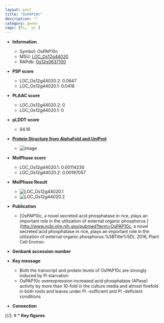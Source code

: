 ```yaml
---
layout: post
title: "OsPAP10c"
description: ""
category: genes
tags: [Pi,  pi ]
---
```


* **Information**  
    + Symbol: OsPAP10c  
    + MSU: [LOC_Os12g44020](http://rice.plantbiology.msu.edu/cgi-bin/ORF_infopage.cgi?orf=LOC_Os12g44020)  
    + RAPdb: [Os12g0637100](http://rapdb.dna.affrc.go.jp/viewer/gbrowse_details/irgsp1?name=Os12g0637100)  

* **PSP score**  
    + LOC_Os12g44020.2: 0.0847 
    + LOC_Os12g44020.1: 0.0418 

* **PLAAC score**  
    + LOC_Os12g44020.2: 0 
    + LOC_Os12g44020.1: 0 

* **pLDDT score**
    + 94.16

* **[Protein Structure from AlphaFold and UniProt](https://www.uniprot.org/uniprotkb/Q2QLL9/entry#structure)**
    + ![image](https://ricepsp.github.io/images/Q2/AF-Q2QLL9-F1.png)

* **MolPhase score**
    + LOC_Os12g44020.1: 0.00114230
    + LOC_Os12g44020.2: 0.00197057

* **MolPhase Result**
    + ![LOC_Os12g44020.1](https://304243504.github.io/Pictures/LOC_Os12g/LOC_Os12g44020.1.png)
    + ![LOC_Os12g44020.2](https://304243504.github.io/Pictures/LOC_Os12g/LOC_Os12g44020.2.png)

* **Publication**  
    + [OsPAP10c, a novel secreted acid phosphatase in rice, plays an important role in the utilization of external organic phosphorus.](http://www.ncbi.nlm.nih.gov/pubmed?term=OsPAP10c, a novel secreted acid phosphatase in rice, plays an important role in the utilization of external organic phosphorus.%5BTitle%5D), 2016, Plant Cell Environ.

* **Genbank accession number**  

* **Key message**  
    + Both the transcript and protein levels of OsPAP10c are strongly induced by Pi starvation
    + OsPAP10c overexpression increased acid phosphatase (APase) activity by more than 10-fold in the culture media and almost fivefold in both roots and leaves under Pi -sufficient and Pi -deficient conditions

* **Connection**  

[//]: # * **Key figures**  


